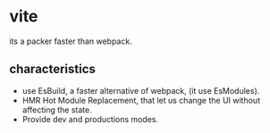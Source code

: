 # vite
its a packer faster than webpack.

## characteristics 
  - use EsBuild, a faster alternative of webpack, (it use EsModules).
  - HMR Hot Module Replacement, that let us change the UI without affecting the state.
  - Provide dev and productions modes.
